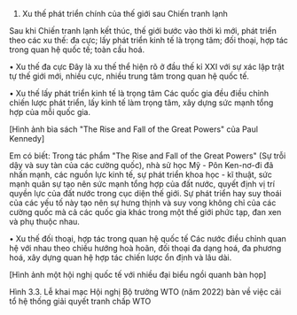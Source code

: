 1. Xu thế phát triển chính của thế giới sau Chiến tranh lạnh

Sau khi Chiến tranh lạnh kết thúc, thế giới bước vào thời kì mới, phát triển theo các xu thế: đa cực; lấy phát triển kinh tế là trọng tâm; đối thoại, hợp tác trong quan hệ quốc tế; toàn cầu hoá.

• Xu thế đa cực
Đây là xu thế thể hiện rõ ở đầu thế kỉ XXI với sự xác lập trật tự thế giới mới, nhiều cực, nhiều trung tâm trong quan hệ quốc tế.

• Xu thế lấy phát triển kinh tế là trọng tâm
Các quốc gia đều điều chỉnh chiến lược phát triển, lấy kinh tế làm trọng tâm, xây dựng sức mạnh tổng hợp của mỗi quốc gia.

[Hình ảnh bìa sách "The Rise and Fall of the Great Powers" của Paul Kennedy]

Em có biết:
Trong tác phẩm "The Rise and Fall of the Great Powers" (Sự trỗi dậy và suy tàn của các cường quốc), nhà sử học Mỹ - Pôn Ken-nơ-đi đã nhấn mạnh, các nguồn lực kinh tế, sự phát triển khoa học - kĩ thuật, sức mạnh quân sự tạo nên sức mạnh tổng hợp của đất nước, quyết định vị trí quyền lực của đất nước trong cục diện thế giới. Sự phát triển hay suy thoái của các yếu tố này tạo nên sự hưng thịnh và suy vong không chỉ của các cường quốc mà cả các quốc gia khác trong một thế giới phức tạp, đan xen và phụ thuộc nhau.

• Xu thế đối thoại, hợp tác trong quan hệ quốc tế
Các nước điều chỉnh quan hệ với nhau theo chiều hướng hoà hoãn, đối thoại đa dạng hoá, đa phương hoá, xây dựng quan hệ hợp tác chiến lược ổn định và lâu dài.

[Hình ảnh một hội nghị quốc tế với nhiều đại biểu ngồi quanh bàn họp]

Hình 3.3. Lễ khai mạc Hội nghị Bộ trưởng WTO (năm 2022) bàn về việc cải tổ hệ thống giải quyết tranh chấp WTO